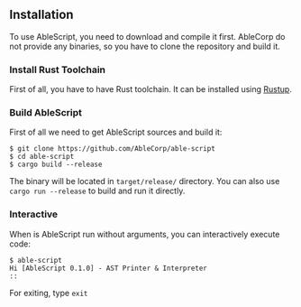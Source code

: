 ## Installation
To use AbleScript, you need to download and compile it first. AbleCorp do not provide any binaries, so you have to clone the repository and build it.

### Install Rust Toolchain
First of all, you have to have Rust toolchain. It can be installed using [Rustup](https://rustup.rs).

### Build AbleScript
First of all we need to get AbleScript sources and build it:
```console
$ git clone https://github.com/AbleCorp/able-script
$ cd able-script
$ cargo build --release
```
The binary will be located in `target/release/` directory. You can also use `cargo run --release` to build and run it directly.

### Interactive
When is AbleScript run without arguments, you can interactively execute code:
```console
$ able-script
Hi [AbleScript 0.1.0] - AST Printer & Interpreter
:: 
```

For exiting, type `exit`